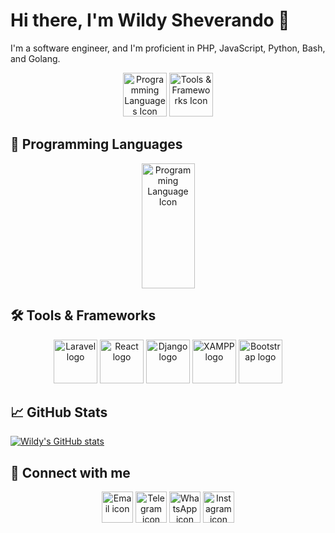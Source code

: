 # Hi there, I'm Wildy Sheverando 👋

I'm a software engineer, and I'm proficient in PHP, JavaScript, Python, Bash, and Golang.

<div align="center">
  <img src="https://image.flaticon.com/icons/png/512/326/326670.png" alt="Programming Languages Icon" width="70"/>
  <img src="https://image.flaticon.com/icons/png/512/319/319626.png" alt="Tools & Frameworks Icon" width="70"/>
</div>

## 🚀 Programming Languages
<div align="center">
  <img src="https://raw.githubusercontent.com/wildy8283/wildy8283/main/programming-language.png" alt="Programming Language Icon" width="85" height="200"/>
</div>

## 🛠️ Tools & Frameworks
<div align="center">
  <img src="https://laravel.com/img/logomark.min.svg" alt="Laravel logo" width="70"/>
  <img src="https://cdn4.iconfinder.com/data/icons/logos-3/600/React.js_logo-512.png" alt="React logo" width="70"/>
  <img src="https://cdn3.iconfinder.com/data/icons/logos-and-brands-adobe/512/267_Python-512.png" alt="Django logo" width="70"/>
  <img src="https://lerks-studio.ru/wp-content/uploads/2021/05/logo-xampp.png" alt="XAMPP logo" width="70"/>
  <img src="https://banner2.cleanpng.com/20180715/suf/kisspng-bootstrap-responsive-web-design-logo-css3-ui-5b4b24b61f6699.5174971315316774639525.jpg" alt="Bootstrap logo" width="70"/>
</div>

## 📈 GitHub Stats
[![Wildy's GitHub stats](https://github-readme-stats.vercel.app/api?username=wildy8283&show_icons=true&theme=tokyonight)](https://github.com/wildy8283)

## 🔗 Connect with me
<div align="center">
  <a href="mailto:admin@wildy.my.id"><img src="https://img.icons8.com/color/96/000000/gmail.png" alt="Email icon" width="50"/></a>
  <a href="https://t.me/wildy8283"><img src="https://img.icons8.com/color/96/000000/telegram-app--v1.png" alt="Telegram icon" width="50"/></a>
  <a href="https://wa.me/6281219577470"><img src="https://img.icons8.com/color/96/000000/whatsapp--v1.png" alt="WhatsApp icon" width="50"/></a>
  <a href="https://instagram.com/wildy8283"><img src="https://img.icons8.com/color/96/000000/instagram-new--v2.png" alt="Instagram icon" width="50"/></a>
</div>
